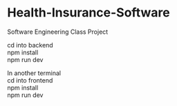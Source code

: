 # Health-Insurance-Software
Software Engineering Class Project

cd into backend<br />
npm install<br />
npm run dev<br />

In another terminal<br />
cd into frontend<br />
npm install<br />
npm run dev<br />


